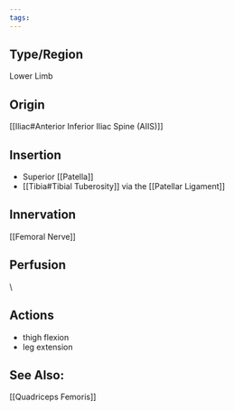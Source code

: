 ```yaml
---
tags:
---
```

## Type/Region 
Lower Limb

## Origin
[[Iliac#Anterior Inferior Iliac Spine (AIIS)]]

## Insertion
- Superior [[Patella]] 
- [[Tibia#Tibial Tuberosity]] via the [[Patellar Ligament]]

## Innervation
[[Femoral Nerve]]

## Perfusion

\
## Actions
- thigh flexion
- leg extension

## See Also:
[[Quadriceps Femoris]]

